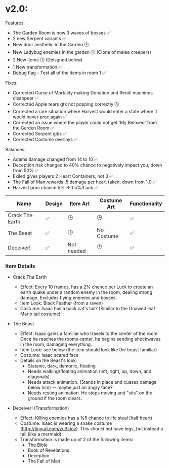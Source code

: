 # v2.0:

Features:
* The Garden Room is now 3 waves of bosses :white_check_mark: 
* 2 new Serpent variants :white_check_mark:
* New door aesthetic in the Garden :clock3:
* New Ladybug enemies in the garden :clock3: (Clone of melee creepers)
* 2 New items :clock3: (Deisgned below)
* 1 New transformation :white_check_mark:
* Debug flag - Test all of the items in room 1 :white_check_mark:
 
Fixes:
* Corrected Curse of Mortality making Donation and Reroll machines disappear :white_check_mark:
* Corrected Apple tears gfx not popping correctly :clock3:
* Corrected a rare situation where Harvest would enter a state where it would never proc again :white_check_mark:
* Corrected an issue where the player could not get 'My Beloved' from the Garden Room :white_check_mark:
* Corrected Serpent gibs :white_check_mark:
* Corrected Costume overlays :white_check_mark:

Balances:
* Adams damage changed from 14 to 10 :white_check_mark:
* Deception risk changed to 40% chance to negatively impact you, down from 50% :white_check_mark:
* Exiled gives players 2 Heart Containers, not 3 :white_check_mark:
* The Fall of Man rewards .5 damage per heart taken, down from 1.0 :white_check_mark:
* Harvest proc chance 5% -> 1.5%/Luck :white_check_mark:


|Name|Design|Item Art|Costume Art|Functionality|
|---|---|---|---|---|
|Crack The Earth|:white_check_mark:|:clock3:|:clock3:|:white_check_mark:|
|The Beast|:white_check_mark:|:clock3:|No Costume|:white_check_mark:|
|Deceiver!|:white_check_mark:|Not needed|:clock3:|:white_check_mark:|


### Item Details
 * Crack The Earth
   * Effect: Every 10 frames, has a 2% chance per Luck to create an earth quake under a random enemy in the room, dealing strong damage. Excludes flying enemies and bosses.
   * Item Look: Black Feather (from a raven)
   * Costume: Isaac has a back cat's tail? (Similar to the Gnawed leaf Mario tail costume)

 * The Beast
   * Effect: Isaac gains a familiar who travels to the center of the room. Once he reaches the rooms center, he begins sending shockwaves in the room, damaging everything.
   * Item Look: see below (the item should look like the beast familiar)
   * Costume: Isaac scared face
   * Details on the Beast's look: 
     * Statanic, dark, demonic, floating
     * Needs walking/floating animation (left, right, up, down, and diagonals)
     * Needs attack animation. (Stands in place and cuases damage below him) -- maybe just an angry face?
     * Needs resting animation.  He stops moving and "sits" on the ground if the room clears.

 * Deceiver! (Transformation)
   * Effect: Killing enemies has a %5 chance to life steal (half heart)
   * Costume: Isaac is wearing a snake costume (http://tinyurl.com/zu3stcv).  This should not have legs, but instead a tail (like a mermaid)
   * Transformation is made up of 2 of the following items:
     * The Bible
     * Book of Revelations
     * Deception
     * The Fall of Man
